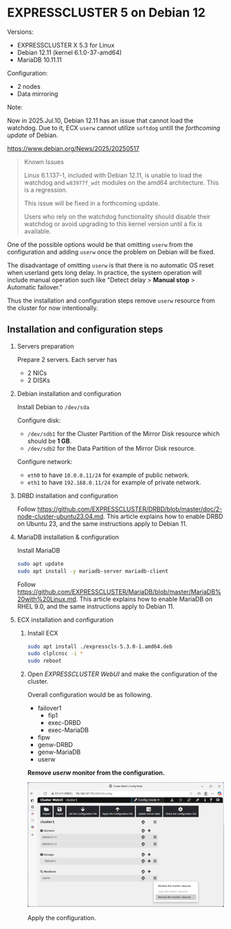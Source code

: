 # EXPRESSCLUSTER 5 on Debian 12

Versions:

- EXPRESSCLUSTER X 5.3 for Linux
- Debian 12.11 (kernel 6.1.0-37-amd64)
- MariaDB 10.11.11

Configuration:

- 2 nodes
- Data mirroring

Note:

Now in 2025.Jul.10, Debian 12.11 has an issue that cannot load the watchdog.
Due to it, ECX `userw` cannot utilize `softdog` untill the *forthcoming update* of Debian.

<https://www.debian.org/News/2025/20250517>
> Known Issues
>
> Linux 6.1.137-1, included with Debian 12.11, is unable to load the watchdog and `w83977f_wdt` modules on the amd64 architecture. This is a regression.
>
> This issue will be fixed in a forthcoming update.
>
> Users who rely on the watchdog functionality should disable their watchdog or avoid upgrading to this kernel version until a fix is available.

One of the possible options would be that omitting `userw` from the configuration and adding `userw` once the problem on Debian will be fixed.

The disadvantage of omitting `userw` is that there is no automatic OS reset when userland gets long delay. In practice, the system operation will include manual operation such like "Detect delay > **Manual stop** > Automatic failover."

Thus the installation and configuration steps remove `userw` resource from the cluster for now intentionally.

## Installation and configuration steps

1. Servers preparation

    Prepare 2 servers. Each server has

    - 2 NICs
    - 2 DISKs

2. Debian installation and configuration

    Install Debian to `/dev/sda`

    Configure disk:
    - `/dev/sdb1` for the Cluster Partition of the Mirror Disk resource which should be **1 GB**.
    - `/dev/sdb2` for the Data Partition of the Mirror Disk resource.

    Configure network:
    - `eth0` to have `10.0.0.11/24` for example of public network.
    - `eth1` to have `192.168.0.11/24` for example of private network.

3. DRBD installation and configuration

    Follow <https://github.com/EXPRESSCLUSTER/DRBD/blob/master/doc/2-node-cluster-ubuntu23.04.md>.
    This article explains how to enable DRBD on Ubuntu 23, and the same instructions apply to Debian 11.

4. MariaDB installation & configuration

    Install MariaDB

    ```bash
    sudo apt update
    sudo apt install -y mariadb-server mariadb-client
    ```

    Follow <https://github.com/EXPRESSCLUSTER/MariaDB/blob/master/MariaDB%20with%20Linux.md>.
    This article explains how to enable MariaDB on RHEL 9.0, and the same instructions apply to Debian 11.

5. ECX installation and configuration

    1. Install ECX

       ```bash
       sudo apt install ./expresscls-5.3.0-1.amd64.deb
       sudo clplcnsc -i *
       sudo reboot
       ```

    2. Open *EXPRESSCLUSTER WebUI* and make the configuration of the cluster.

        Overall configuration would be as following.

        - failover1
          - fip1
          - exec-DRBD
          - exec-MariaDB
        - fipw
        - genw-DRBD
        - genw-MariaDB
        - userw

        **Remove *userw* monitor from the configuration.**

        ![img](removing_userw.png)

        Apply the configuration.
